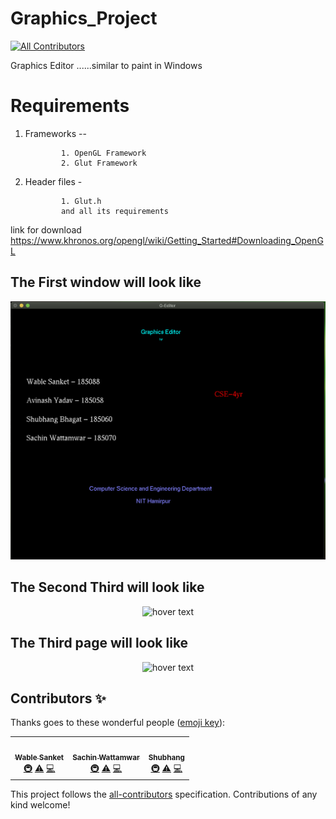 # Graphics_Project
<!-- ALL-CONTRIBUTORS-BADGE:START - Do not remove or modify this section -->
[![All Contributors](https://img.shields.io/badge/all_contributors-3-orange.svg?style=flat-square)](#contributors-)
<!-- ALL-CONTRIBUTORS-BADGE:END -->
Graphics Editor ......similar to paint in Windows
# Requirements
 1. Frameworks -- 
 
                1. OpenGL Framework
                2. Glut Framework
                

 2. Header files -
 
                1. Glut.h
                and all its requirements


link for download https://www.khronos.org/opengl/wiki/Getting_Started#Downloading_OpenGL



## The First window will look like

<p align="center">
  <img src="https://github.com/Sanketwable/Graphics_Project/blob/master/Images/firstpage.png" width="600" title="hover text">
</p>

## The Second Third will look like

<p align="center">
  <img src="https://github.com/Sanketwable/Graphics_Project/blob/master/Images/secondpage.png" width ="600" title="hover text">
</p>

## The Third page will look like 

<p align="center">
  <img src="https://github.com/Sanketwable/Graphics_Project/blob/master/Images/thirdpage.png" width="600" title="hover text">
</p>

## Contributors ✨

Thanks goes to these wonderful people ([emoji key](https://allcontributors.org/docs/en/emoji-key)):

<!-- ALL-CONTRIBUTORS-LIST:START - Do not remove or modify this section -->
<!-- prettier-ignore-start -->
<!-- markdownlint-disable -->
<table>
  <tr>
    <td align="center"><a href="http://wablesanket.xyz"><img src="https://avatars0.githubusercontent.com/u/43716242?v=4" width="100px;" alt=""/><br /><sub><b>Wable Sanket</b></sub></a><br /><a href="#infra-Sanketwable" title="Infrastructure (Hosting, Build-Tools, etc)">🚇</a> <a href="https://github.com/Sanketwable/Graphics_Project/commits?author=Sanketwable" title="Tests">⚠️</a> <a href="https://github.com/Sanketwable/Graphics_Project/commits?author=Sanketwable" title="Code">💻</a></td>
    <td align="center"><a href="https://github.com/Sachinwattamwar"><img src="https://avatars3.githubusercontent.com/u/43489632?v=4" width="100px;" alt=""/><br /><sub><b>Sachin Wattamwar</b></sub></a><br /><a href="#infra-Sachinwattamwar" title="Infrastructure (Hosting, Build-Tools, etc)">🚇</a> <a href="https://github.com/Sanketwable/Graphics_Project/commits?author=Sachinwattamwar" title="Tests">⚠️</a> <a href="https://github.com/Sanketwable/Graphics_Project/commits?author=Sachinwattamwar" title="Code">💻</a></td>
    <td align="center"><a href="https://github.com/shubhang60"><img src="https://avatars1.githubusercontent.com/u/56973512?v=4" width="100px;" alt=""/><br /><sub><b>Shubhang</b></sub></a><br /><a href="#infra-shubhang60" title="Infrastructure (Hosting, Build-Tools, etc)">🚇</a> <a href="https://github.com/Sanketwable/Graphics_Project/commits?author=shubhang60" title="Tests">⚠️</a> <a href="https://github.com/Sanketwable/Graphics_Project/commits?author=shubhang60" title="Code">💻</a></td>
  </tr>
</table>

<!-- markdownlint-enable -->
<!-- prettier-ignore-end -->
<!-- ALL-CONTRIBUTORS-LIST:END -->

This project follows the [all-contributors](https://github.com/all-contributors/all-contributors) specification. Contributions of any kind welcome!